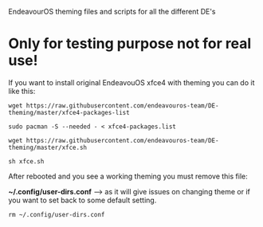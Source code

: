 EndeavourOS theming files and scripts for all the different DE's
# Only for testing purpose not for real use!

If you want to install original EndeavouOS xfce4 with theming you can do it like this:


`wget https://raw.githubusercontent.com/endeavouros-team/DE-theming/master/xfce4-packages-list`

`sudo pacman -S --needed - < xfce4-packages.list`

`wget https://raw.githubusercontent.com/endeavouros-team/DE-theming/master/xfce.sh`

`sh xfce.sh`

After rebooted and you see a working theming you must remove this file:


**~/.config/user-dirs.conf** --> as it will give issues on changing theme or if you want to set back to some default setting.

`rm ~/.config/user-dirs.conf`
